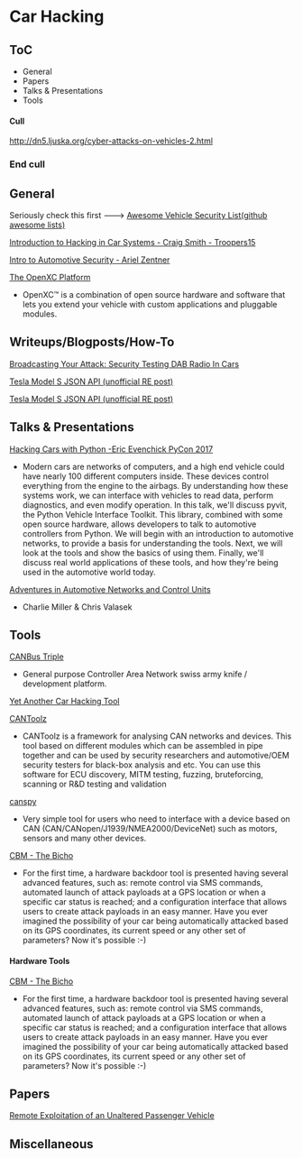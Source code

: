# Car Hacking

## ToC

* General
* Papers
* Talks & Presentations
* Tools




#### Cull

http://dn5.ljuska.org/cyber-attacks-on-vehicles-2.html 




### End cull


## General

Seriously check this first ---> [Awesome Vehicle Security List(github awesome lists)](https://github.com/jaredthecoder/awesome-vehicle-security)

[Introduction to Hacking in Car Systems - Craig Smith - Troopers15](https://www.youtube.com/watch?v=WHDkf6kpE58)

[Intro to Automotive Security - Ariel Zentner](https://www.youtube.com/watch?v=yAzqFhq06_E)

[The OpenXC Platform](http://openxcplatform.com/)
* OpenXC™ is a combination of open source hardware and software that lets you extend your vehicle with custom applications and pluggable modules.	





## Writeups/Blogposts/How-To

[Broadcasting Your Attack: Security Testing DAB Radio In Cars](https://www.youtube.com/watch?v=ryNtz1nxmO4)

[Tesla Model S JSON API (unofficial RE post)](http://docs.timdorr.apiary.io/#reference/vehicles)

[Tesla Model S JSON API (unofficial RE post)](http://docs.timdorr.apiary.io/#reference/vehicles)





## Talks & Presentations

[Hacking Cars with Python -Eric Evenchick PyCon 2017](https://www.youtube.com/watch?v=3bZNhMcv4Y8&app=desktop)
* Modern cars are networks of computers, and a high end vehicle could have nearly 100 different computers inside. These devices control everything from the engine to the airbags. By understanding how these systems work, we can interface with vehicles to read data, perform diagnostics, and even modify operation.  In this talk, we'll discuss pyvit, the Python Vehicle Interface Toolkit. This library, combined with some open source hardware, allows developers to talk to automotive controllers from Python.  We will begin with an introduction to automotive networks, to provide a basis for understanding the tools. Next, we will look at the tools and show the basics of using them. Finally, we'll discuss real world applications of these tools, and how they're being used in the automotive world today.

[Adventures in Automotive Networks and Control Units](https://www.youtube.com/watch?v=MEYCU62yeYk&app=desktop)
* Charlie Miller & Chris Valasek







## Tools

[CANBus Triple](https://canb.us/)
* General purpose Controller Area Network swiss army knife / development platform.

[Yet Another Car Hacking Tool](https://asintsov.blogspot.ro/2016/03/yet-another-car-hacking-tool.html?m=1)

[CANToolz](https://github.com/eik00d/CANToolz)
* CANToolz is a framework for analysing CAN networks and devices. This tool based on different modules which can be assembled in pipe together and can be used by security researchers and automotive/OEM security testers for black-box analysis and etc. You can use this software for ECU discovery, MITM testing, fuzzing, bruteforcing, scanning or R&D testing and validation

[canspy](https://github.com/manux81/canspy)
* Very simple tool for users who need to interface with a device based on CAN (CAN/CANopen/J1939/NMEA2000/DeviceNet) such as motors, sensors and many other devices.

[CBM - The Bicho](https://github.com/UnaPibaGeek/CBM)
* For the first time, a hardware backdoor tool is presented having several advanced features, such as: remote control via SMS commands, automated launch of attack payloads at a GPS location or when a specific car status is reached; and a configuration interface that allows users to create attack payloads in an easy manner. Have you ever imagined the possibility of your car being automatically attacked based on its GPS coordinates, its current speed or any other set of parameters? Now it's possible :-)


#### Hardware Tools

[CBM - The Bicho](https://github.com/UnaPibaGeek/CBM)
* For the first time, a hardware backdoor tool is presented having several advanced features, such as: remote control via SMS commands, automated launch of attack payloads at a GPS location or when a specific car status is reached; and a configuration interface that allows users to create attack payloads in an easy manner. Have you ever imagined the possibility of your car being automatically attacked based on its GPS coordinates, its current speed or any other set of parameters? Now it's possible :-)






## Papers


[Remote Exploitation of an  Unaltered Passenger Vehicle](http://illmatics.com/Remote%20Car%20Hacking.pdf)


## Miscellaneous







